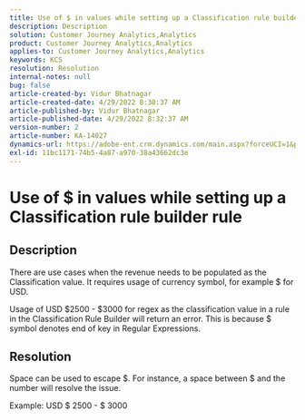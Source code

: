 ```yaml
---
title: Use of $ in values while setting up a Classification rule builder rule
description: Description
solution: Customer Journey Analytics,Analytics
product: Customer Journey Analytics,Analytics
applies-to: Customer Journey Analytics,Analytics
keywords: KCS
resolution: Resolution
internal-notes: null
bug: false
article-created-by: Vidur Bhatnagar
article-created-date: 4/29/2022 8:30:37 AM
article-published-by: Vidur Bhatnagar
article-published-date: 4/29/2022 8:32:37 AM
version-number: 2
article-number: KA-14027
dynamics-url: https://adobe-ent.crm.dynamics.com/main.aspx?forceUCI=1&pagetype=entityrecord&etn=knowledgearticle&id=04f286a0-96c7-ec11-a7b6-0022480a1de4
exl-id: 11bc1171-74b5-4a87-a970-38a43662dc3e
---
```

# Use of $ in values while setting up a Classification rule builder rule

## Description


There are use cases when the revenue needs to be populated as the Classification value. It requires usage of currency symbol, for example $ for USD.

Usage of USD $2500 - $3000 for regex as the classification value in a rule in the Classification Rule Builder will return an error. This is because $ symbol denotes end of key in Regular Expressions.


## Resolution


Space can be used to escape $. For instance, a space between $ and the number will resolve the issue.

Example: USD $ 2500 - $ 3000
